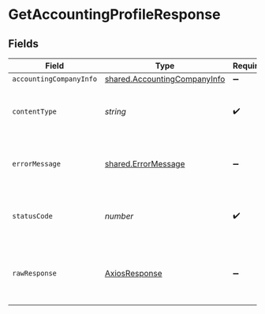 # GetAccountingProfileResponse


## Fields

| Field                                                                        | Type                                                                         | Required                                                                     | Description                                                                  |
| ---------------------------------------------------------------------------- | ---------------------------------------------------------------------------- | ---------------------------------------------------------------------------- | ---------------------------------------------------------------------------- |
| `accountingCompanyInfo`                                                      | [shared.AccountingCompanyInfo](../../models/shared/accountingcompanyinfo.md) | :heavy_minus_sign:                                                           | Success                                                                      |
| `contentType`                                                                | *string*                                                                     | :heavy_check_mark:                                                           | HTTP response content type for this operation                                |
| `errorMessage`                                                               | [shared.ErrorMessage](../../models/shared/errormessage.md)                   | :heavy_minus_sign:                                                           | Your API request was not properly authorized.                                |
| `statusCode`                                                                 | *number*                                                                     | :heavy_check_mark:                                                           | HTTP response status code for this operation                                 |
| `rawResponse`                                                                | [AxiosResponse](https://axios-http.com/docs/res_schema)                      | :heavy_minus_sign:                                                           | Raw HTTP response; suitable for custom response parsing                      |